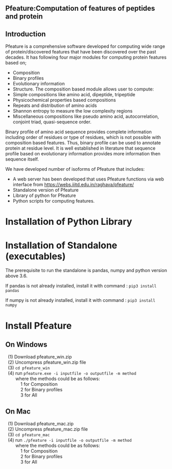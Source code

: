 ## Pfeature:Computation of features of peptides and protein
## Introduction
Pfeature is a comprehensive software developed for computing wide range of protein/discovered features that have been discovered over the past decades. It has following four major modules for computing protein features based on; 
- Composition 
- Binary profiles 
- Evolutionary information
- Structure. 
The composition based module allows user to compute:
- Simple compositions like amino acid, dipeptide, tripeptide
- Physicochemical properties based compositions
- Repeats and distribution of amino acids 
- Shannon entropy to measure the low complexity regions
- Miscellaneous compositions like pseudo amino acid, autocorrelation, conjoint triad, quasi-sequence order. 

Binary profile of amino acid sequence provides complete information including order of residues or type of residues, which is not possible with composition based features. Thus, binary profile can be used to annotate protein at residue level. It is well established in literature that sequence profile based on evolutionary information provides more information then sequence itself.

We have developed number of isoforms of Pfeature that includes: 
- A web server has been developed that uses Pfeature functions via web interface from https://webs.iiitd.edu.in/raghava/pfeature/ 
- Standalone version of Pfeature
- Library of python for Pfeature
- Python scripts for computing features. 
# Installation of Python Library
# Installation of Standalone (executables)
The prerequisite to run the standalone is pandas, numpy and python version above 3.6.<br/>

If pandas is not already installed, install it with command : 
```pip3 install pandas```

If numpy is not already installed, install it with command : 
```pip3 install numpy```

# Install Pfeature<br/>

## On Windows<br/>
&nbsp;&nbsp;(1) Download pfeature_win.zip<br/>
&nbsp;&nbsp;(2) Uncompress pfeature_win.zip file<br/>
&nbsp;&nbsp;(3) ```cd pfeature_win```<br/>
&nbsp;&nbsp;(4) run ```pfeature.exe -i inputfile -o outputfile -m method```<br/>
&nbsp;&nbsp;&nbsp;&nbsp;&nbsp;&nbsp;&nbsp;&nbsp;where the methods could be as follows:<br/>
&nbsp;&nbsp;&nbsp;&nbsp;&nbsp;&nbsp;&nbsp;&nbsp;&nbsp;&nbsp;&nbsp;&nbsp;1 for Composition<br/>
&nbsp;&nbsp;&nbsp;&nbsp;&nbsp;&nbsp;&nbsp;&nbsp;&nbsp;&nbsp;&nbsp;&nbsp;2 for Binary profiles<br/>
&nbsp;&nbsp;&nbsp;&nbsp;&nbsp;&nbsp;&nbsp;&nbsp;&nbsp;&nbsp;&nbsp;&nbsp;3 for All<br/>
          
 ## On Mac<br/>
 &nbsp;&nbsp;(1) Download pfeature_mac.zip<br/>
 &nbsp;&nbsp;(2) Uncompress pfeature_mac.zip file<br/>
 &nbsp;&nbsp;(3) ```cd pfeature_mac```<br/>
 &nbsp;&nbsp;(4) run ```./pfeature -i inputfile -o outputfile -m method```<br/>
 &nbsp;&nbsp;&nbsp;&nbsp;&nbsp;&nbsp;&nbsp;&nbsp;where the methods could be as follows:<br/>
 &nbsp;&nbsp;&nbsp;&nbsp;&nbsp;&nbsp;&nbsp;&nbsp;&nbsp;&nbsp;&nbsp;&nbsp;1 for Composition<br/>
 &nbsp;&nbsp;&nbsp;&nbsp;&nbsp;&nbsp;&nbsp;&nbsp;&nbsp;&nbsp;&nbsp;&nbsp;2 for Binary profiles<br/>
 &nbsp;&nbsp;&nbsp;&nbsp;&nbsp;&nbsp;&nbsp;&nbsp;&nbsp;&nbsp;&nbsp;&nbsp;3 for All<br/>

